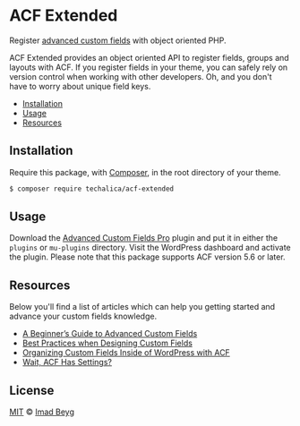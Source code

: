 # ACF Extended


 Register [advanced custom fields](https://www.advancedcustomfields.com) with object oriented PHP.

ACF Extended provides an object oriented API to register fields, groups and layouts with ACF. If you register fields in your theme, you can safely rely on version control when working with other developers. Oh, and you don't have to worry about unique field keys.

- [Installation](#installation)
- [Usage](#usage)
- [Resources](#resources)

## Installation

Require this package, with [Composer](https://getcomposer.org), in the root directory of your theme.

```bash
$ composer require techalica/acf-extended
```

## Usage

Download the [Advanced Custom Fields Pro](https://www.advancedcustomfields.com/pro) plugin and put it in either the `plugins` or `mu-plugins` directory. Visit the WordPress dashboard and activate the plugin. Please note that this package supports ACF version 5.6 or later.

## Resources

Below you'll find a list of articles which can help you getting started and advance your custom fields knowledge.

- [A Beginner’s Guide to Advanced Custom Fields](https://www.advancedcustomfields.com/blog/beginners-guide-advanced-custom-fields)
- [Best Practices when Designing Custom Fields](https://www.advancedcustomfields.com/blog/best-practices-designing-custom-fields)
- [Organizing Custom Fields Inside of WordPress with ACF](https://www.advancedcustomfields.com/blog/organizing-custom-fields-inside-wordpress-acf)
- [Wait, ACF Has Settings?](https://www.advancedcustomfields.com/blog/acf-has-settings)

## License

[MIT](LICENSE) © [Imad Beyg](http://techalica.com/)